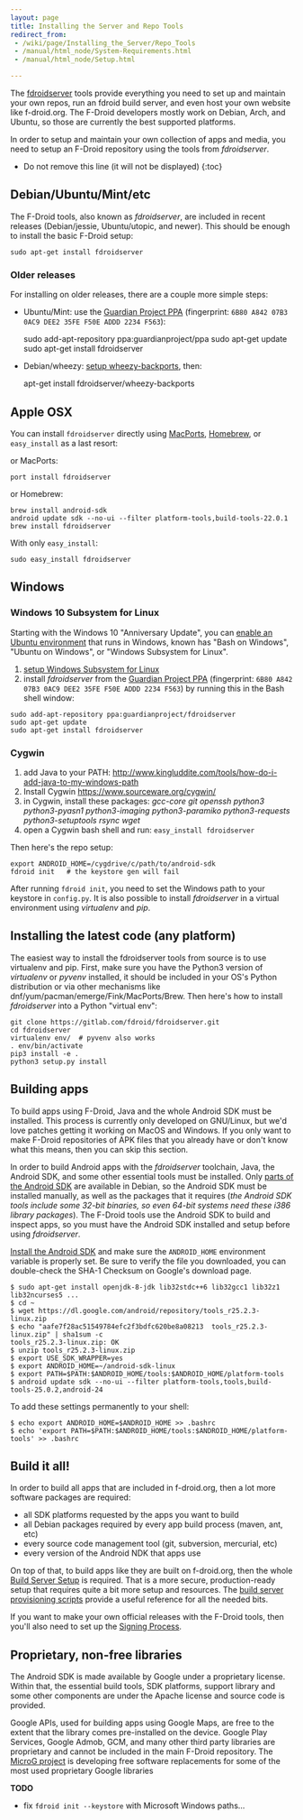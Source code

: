 ```yaml
---
layout: page
title: Installing the Server and Repo Tools
redirect_from:
 - /wiki/page/Installing_the_Server/Repo_Tools
 - /manual/html_node/System-Requirements.html
 - /manual/html_node/Setup.html

---
```


The [fdroidserver](https://gitlab.com/fdroid/fdroidserver) tools provide
everything you need to set up and maintain your own repos, run an fdroid
build server, and even host your own website like f-droid.org. The
F-Droid developers mostly work on Debian, Arch, and Ubuntu, so those are
currently the best supported platforms.

In order to setup and maintain your own collection of apps and media,
you need to setup an F-Droid repository using the tools from
*fdroidserver*.

* Do not remove this line (it will not be displayed)
{:toc}


## Debian/Ubuntu/Mint/etc

The F-Droid tools, also known as _fdroidserver_, are
included in recent releases (Debian/jessie, Ubuntu/utopic, and newer).
This should be enough to install the basic F-Droid setup:

    sudo apt-get install fdroidserver


### Older releases

For installing on older releases, there are a couple more simple steps:

-   Ubuntu/Mint: use the [Guardian Project
    PPA](https://launchpad.net/~guardianproject/+archive/ppa/+packages)
    (fingerprint: `6B80 A842 07B3 0AC9 DEE2 35FE F50E ADDD
    2234 F563`):

    sudo add-apt-repository ppa:guardianproject/ppa
    sudo apt-get update
    sudo apt-get install fdroidserver

-   Debian/wheezy: [setup wheezy-backports](http://backports.debian.org/Instructions/#index2h2),
    then:

    apt-get install fdroidserver/wheezy-backports


## Apple OSX

You can install `fdroidserver` directly using [MacPorts](https://www.macports.org/ports.php?by=name&substr=fdroidserver), [Homebrew](http://brewformulas.org/Fdroidserver), or `easy_install` as a last resort:

or MacPorts:

    port install fdroidserver

or Homebrew:

    brew install android-sdk
    android update sdk --no-ui --filter platform-tools,build-tools-22.0.1
    brew install fdroidserver

With only `easy_install`:

    sudo easy_install fdroidserver


## Windows

### Windows 10 Subsystem for Linux

Starting with the Windows 10 "Anniversary Update", you can [enable an
Ubuntu environment](https://msdn.microsoft.com/en-us/commandline/wsl/install_guide)
that runs in Windows, known has "Bash on Windows", "Ubuntu on Windows",
or "Windows Subsystem for Linux".

1.  [setup Windows Subsystem for Linux](https://msdn.microsoft.com/en-us/commandline/wsl/install_guide)
2.  install *fdroidserver* from the [Guardian Project PPA](https://launchpad.net/~guardianproject/+archive/fdroidserver/+packages)
    (fingerprint: `6B80 A842 07B3 0AC9 DEE2 35FE F50E ADDD
    2234 F563`) by running this in the Bash shell window:
``` 
sudo add-apt-repository ppa:guardianproject/fdroidserver
sudo apt-get update
sudo apt-get install fdroidserver
```


### Cygwin

1.  add Java to your PATH:
    <http://www.kingluddite.com/tools/how-do-i-add-java-to-my-windows-path>
2.  Install Cygwin <https://www.sourceware.org/cygwin/>
3.  in Cygwin, install these packages: *gcc-core git openssh python3
    python3-pyasn1 python3-imaging python3-paramiko python3-requests
    python3-setuptools rsync wget*
4.  open a Cygwin bash shell and run: `easy_install fdroidserver`

Then here's the repo setup:

    export ANDROID_HOME=/cygdrive/c/path/to/android-sdk
    fdroid init   # the keystore gen will fail

After running `fdroid init`, you need to set the Windows path to your
keystore in `config.py`.  It is also possible to install
_fdroidserver_ in a virtual environment using _virtualenv_ and _pip_.


## Installing the latest code (any platform)

The easiest way to install the fdroidserver tools from source is to use
virtualenv and pip. First, make sure you have the Python3 version of
_virtualenv_ or _pyvenv_ installed, it
should be included in your OS's Python distribution or via other
mechanisms like dnf/yum/pacman/emerge/Fink/MacPorts/Brew. Then here's
how to install _fdroidserver_ into a Python "virtual
env":

    git clone https://gitlab.com/fdroid/fdroidserver.git
    cd fdroidserver
    virtualenv env/  # pyvenv also works
    . env/bin/activate
    pip3 install -e .
    python3 setup.py install


## Building apps

To build apps using F-Droid, Java and the whole Android SDK must be
installed.  This process is currently only developed on GNU/Linux, but
we'd love patches getting it working on MacOS and Windows. If you only
want to make F-Droid repositories of APK files that you already have
or don't know what this means, then you can skip this section.

In order to build Android apps with the _fdroidserver_ toolchain,
Java, the Android SDK, and some other essential tools must be
installed.  Only
[parts of the Android SDK](https://qa.debian.org/developer.php?email=android-tools-devel%40lists.alioth.debian.org)
are available in Debian, so the Android SDK must be installed
manually, as well as the packages that it requires (_the Android SDK
tools include some 32-bit binaries, so even 64-bit systems need these
i386 library packages_). The F-Droid tools use the Android SDK to
build and inspect apps, so you must have the Android SDK installed and
setup before using _fdroidserver_.

[Install the Android SDK](https://developer.android.com/sdk/index.html#downloads)
and make sure the `ANDROID_HOME` environment variable is properly
set. Be sure to verify the file you downloaded, you can double-check
the SHA-1 Checksum on Google's download page.

    $ sudo apt-get install openjdk-8-jdk lib32stdc++6 lib32gcc1 lib32z1 lib32ncurses5 ...
    $ cd ~
    $ wget https://dl.google.com/android/repository/tools_r25.2.3-linux.zip
    $ echo "aafe7f28ac51549784efc2f3bdfc620be8a08213  tools_r25.2.3-linux.zip" | sha1sum -c
    tools_r25.2.3-linux.zip: OK
    $ unzip tools_r25.2.3-linux.zip
    $ export USE_SDK_WRAPPER=yes
    $ export ANDROID_HOME=~/android-sdk-linux
    $ export PATH=$PATH:$ANDROID_HOME/tools:$ANDROID_HOME/platform-tools
    $ android update sdk --no-ui --filter platform-tools,tools,build-tools-25.0.2,android-24

To add these settings permanently to your shell:

    $ echo export ANDROID_HOME=$ANDROID_HOME >> .bashrc
    $ echo 'export PATH=$PATH:$ANDROID_HOME/tools:$ANDROID_HOME/platform-tools' >> .bashrc


## Build it all!

In order to build all apps that are included in f-droid.org, then a
lot more software packages are required:

- all SDK platforms requested by the apps you want to build
- all Debian packages required by every app build process (maven, ant, etc)
- every source code management tool (git, subversion, mercurial, etc)
- every version of the Android NDK that apps use

On top of that, to build apps like they are built on f-droid.org, then
the whole [Build Server Setup](../Build_Server_Setup) is required.
That is a more secure, production-ready setup that requires quite a
bit more setup and resources.  The
[build server provisioning scripts](https://gitlab.com/fdroid/fdroidserver/tree/master/buildserver/)
provide a useful reference for all the needed bits.

If you want to make your own official releases with the F-Droid tools,
then you'll also need to set up the
[Signing Process](../Signing_Process).


## Proprietary, non-free libraries

The Android SDK is made available by Google under a proprietary
license. Within that, the essential build tools, SDK platforms,
support library and some other components are under the Apache license
and source code is provided.

Google APIs, used for building apps using Google Maps, are free to the
extent that the library comes pre-installed on the device.  Google
Play Services, Google Admob, GCM, and many other third party libraries
are proprietary and cannot be included in the main F-Droid repository.
The [MicroG project](https://microg.org) is developing free software
replacements for some of the most used proprietary Google libraries


__TODO__

-   fix `fdroid init --keystore` with Microsoft Windows paths...

